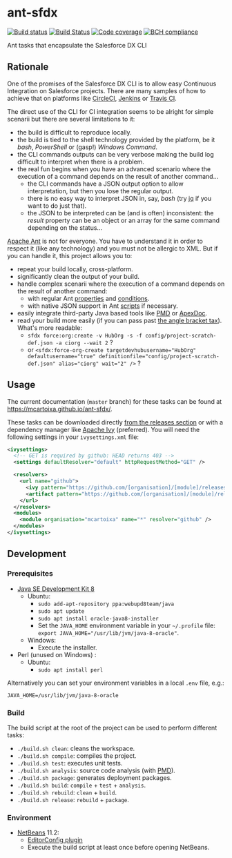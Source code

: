 # ant-sfdx
[![Build status](https://travis-ci.org/mcartoixa/ant-sfdx.svg?branch=master)](https://travis-ci.org/mcartoixa/ant-sfdx)
[![Build Status](https://dev.azure.com/mcartoixa/ant-sfdx/_apis/build/status/ant-sfdx-CI)](https://dev.azure.com/mcartoixa/ant-sfdx/_build/latest?definitionId=1)
[![Code coverage](https://codecov.io/gh/mcartoixa/ant-sfdx/branch/master/graph/badge.svg)](https://codecov.io/gh/mcartoixa/ant-sfdx)
[![BCH compliance](https://bettercodehub.com/edge/badge/mcartoixa/ant-sfdx?branch=master)](https://bettercodehub.com/)

Ant tasks that encapsulate the Salesforce DX CLI

## Rationale

One of the promises of the Salesforce DX CLI is to allow easy Continuous Integration on Salesforce projects. There are many samples
of how to achieve that on platforms like [CircleCI](https://developer.salesforce.com/docs/atlas.en-us.sfdx_dev.meta/sfdx_dev/sfdx_dev_ci_circle.htm),
[Jenkins](https://developer.salesforce.com/docs/atlas.en-us.sfdx_dev.meta/sfdx_dev/sfdx_dev_ci_jenkins.htm)
or [Travis CI](https://developer.salesforce.com/docs/atlas.en-us.sfdx_dev.meta/sfdx_dev/sfdx_dev_ci_travis.htm).

The direct use of the CLI for CI integration seems to be alright for simple scenarii but there are several limitations to it:
* the build is difficult to reproduce locally.
* the build is tied to the shell technology provided by the platform, be it *bash*, *PowerShell* or (gasp!) *Windows Command*.
* the CLI commands outputs can be very verbose making the build log difficult to interpret when there is a problem.
* the real fun begins when you have an advanced scenario where the execution of a command depends on the result of another command...
  * the CLI commands have a JSON output option to allow interpretation, but then you lose the regular output.
  * there is no easy way to interpret JSON in, say, *bash* (try [jq](https://stedolan.github.io/jq/) if you want to do just that).
  * the JSON to be interpreted can be (and is often) inconsistent: the *result* property can be an object or an array for the same command depending on the status...

[Apache Ant](http://ant.apache.org/) is not for everyone. You have to understand it in order to respect it (like any technology) and you must not be allergic to XML.
But if you can handle it, this project allows you to:
* repeat your build locally, cross-platform.
* significantly clean the output of your build.
* handle complex scenarii where the execution of a command depends on the result of another command:
  * with regular Ant [properties](http://ant.apache.org/manual/properties.html) and [conditions](http://ant.apache.org/manual/Tasks/condition.html).
  * with native JSON support in Ant [scripts](http://ant.apache.org/manual/Tasks/script.html) if necessary.
* easily integrate third-party Java based tools like [PMD](https://pmd.github.io/) or [ApexDoc](https://github.com/SalesforceFoundation/ApexDoc).
* read your build more easily (if you can pass past [the angle bracket tax](https://blog.codinghorror.com/xml-the-angle-bracket-tax/)). What's more readable:
  * `sfdx force:org:create -v HubOrg -s -f config/project-scratch-def.json -a ciorg --wait 2` ?
  * or `<sfdx:force-org-create targetdevhubusername="HubOrg" defaultusername="true" definitionfile="config/project-scratch-def.json" alias="ciorg" wait="2" />` ?

## Usage

The current documentation (`master` branch) for these tasks can be found at https://mcartoixa.github.io/ant-sfdx/.

These tasks can be downloaded directly [from the releases section](https://github.com/mcartoixa/ant-sfdx/releases) or with
a dependency manager like [Apache Ivy](http://ant.apache.org/ivy/) (preferred). You will need the following settings in your
`ivysettings.xml` file:
```xml
<ivysettings>
  <!-- GET is required by github: HEAD returns 403 -->
  <settings defaultResolver="default" httpRequestMethod="GET" />

  <resolvers>
    <url name="github">
      <ivy pattern="https://github.com/[organisation]/[module]/releases/download/v[revision]/ivy.xml" />
      <artifact pattern="https://github.com/[organisation]/[module]/releases/download/v[revision]/[artifact].[ext]" />
    </url>
  </resolvers>
  <modules>
    <module organisation="mcartoixa" name="*" resolver="github" />
  </modules>
</ivysettings>
```

## Development

### Prerequisites
* [Java SE Development Kit 8](http://www.oracle.com/technetwork/java/javase/downloads/jdk8-downloads-2133151.html)
  * Ubuntu:
    * `sudo add-apt-repository ppa:webupd8team/java`
    * `sudo apt update`
    * `sudo apt install oracle-java8-installer`
    * Set the `JAVA_HOME` environment variable in your `~/.profile` file: `export JAVA_HOME="/usr/lib/jvm/java-8-oracle"`.
  * Windows:
    * Execute the installer.
* Perl (unused on Windows) :
  * Ubuntu:
    * `sudo apt install perl`

Alternatively you can set your environment variables in a local `.env` file, e.g.:
```
JAVA_HOME=/usr/lib/jvm/java-8-oracle
```

### Build
The build script at the root of the project can be used to perform different tasks:
* `./build.sh clean`: cleans the workspace.
* `./build.sh compile`: compiles the project.
* `./build.sh test`: executes unit tests.
* `./build.sh analysis`: source code analysis (with [PMD](https://pmd.github.io/)).
* `./build.sh package`: generates deployment packages.
* `./build.sh build`: `compile` + `test` + `analysis`.
* `./build.sh rebuild`: `clean` + `build`.
* `./build.sh release`: `rebuild` + `package`.

### Environment
* [NetBeans](https://netbeans.apache.org/download/index.html) 11.2:
  * [EditorConfig plugin](https://github.com/welovecoding/editorconfig-netbeans)
  * Execute the build script at least once before opening NetBeans.
